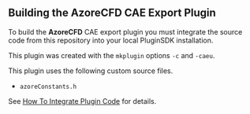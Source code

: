 ## Building the AzoreCFD CAE Export Plugin

To build the **AzoreCFD** CAE export plugin you must integrate the source code from 
this repository into your local PluginSDK installation.

This plugin was created with the `mkplugin` options `-c` and `-caeu`.

This plugin uses the following custom source files.
 * `azoreConstants.h`

See [How To Integrate Plugin Code][HowTo] for details.

[HowTo]: https://github.com/pointwise/How-To-Integrate-Plugin-Code

